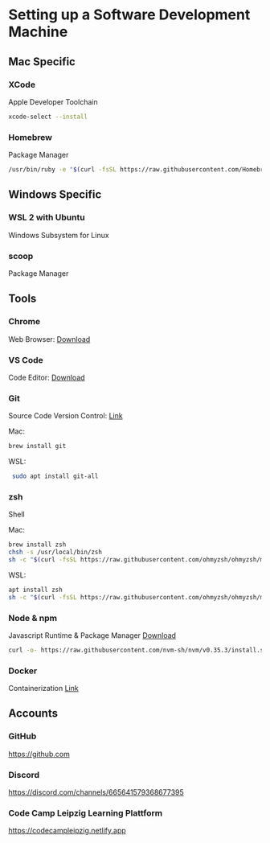 # Setting up a Software Development Machine

## Mac Specific

### XCode

Apple Developer Toolchain

```bash
xcode-select --install
```

### Homebrew

Package Manager

```bash
/usr/bin/ruby -e "$(curl -fsSL https://raw.githubusercontent.com/Homebrew/install/master/install)"
```

## Windows Specific

### WSL 2 with Ubuntu

Windows Subsystem for Linux

### scoop

Package Manager

## Tools

### Chrome

Web Browser: [Download](https://www.google.com/chrome/)

### VS Code

Code Editor: [Download](https://code.visualstudio.com/)

### Git

Source Code Version Control: [Link](https://git-scm.com/)

Mac:

```bash
brew install git
```

WSL:

```bash
 sudo apt install git-all
```

### zsh

Shell

Mac:

```bash
brew install zsh
chsh -s /usr/local/bin/zsh
sh -c "$(curl -fsSL https://raw.githubusercontent.com/ohmyzsh/ohmyzsh/master/tools/install.sh)"
```

WSL:

```bash
apt install zsh
sh -c "$(curl -fsSL https://raw.githubusercontent.com/ohmyzsh/ohmyzsh/master/tools/install.sh)"
```

### Node & npm

Javascript Runtime & Package Manager [Download](https://nodejs.org/en/)

```bash
curl -o- https://raw.githubusercontent.com/nvm-sh/nvm/v0.35.3/install.sh | bash
```

### Docker

Containerization [Link](https://www.docker.com/products/docker-desktop)

## Accounts

### GitHub

https://github.com

### Discord

https://discord.com/channels/665641579368677395

### Code Camp Leipzig Learning Plattform

https://codecampleipzig.netlify.app
